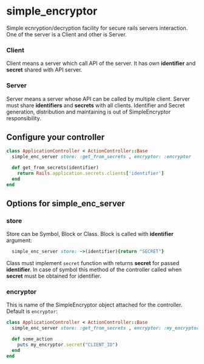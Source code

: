 # simple_encryptor
Simple ecnryption/decryption facility for secure rails servers interaction. One of the server is a Client and other is Server. 

### Client
Client means a server which call API of the server. It has own **identifier** and **secret** shared with API server.

### Server
Server means a server whose API can be called by multiple client. Server must share **identifiers** and **secrets** with all clients. Identifier and Secret generation, distribution and maintaining is out of SimpleEncryptor responsibility.


## Configure your controller

```ruby
class ApplicationController < ActionController::Base
  simple_enc_server store: :get_from_secrets , encryptor: :encryptor

  def get_from_secrets(identifier)
    return Rails.application.secrets.clients['identifier']
  end
end
```

## Options for simple_enc_server

### store
Store can be Symbol, Block or Class. Block is called with **identifier** argument: 
```ruby
  simple_enc_server store: ->(identifier){return "SECRET"}
```
Class must implement ```secret``` function with returns **secret** for passed **identifier**. In case of symbol this method of the controller called when **secret** must be obtained for identifier. 


### encryptor
This is name of the SimpleEncryptor object attached for the controller. Default is ```encryptor```:

```ruby
class ApplicationController < ActionController::Base
  simple_enc_server store: :get_from_secrets , encryptor: :my_encryptor

  def some_action
    puts my_encryptor.secret("CLIENT_ID")
  end
end
```

